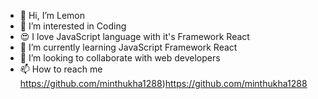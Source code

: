 - 👋 Hi, I’m Lemon
- 👀 I’m interested in Coding
- 😍 I love JavaScript language with it's Framework React
- 🌱 I’m currently learning JavaScript Framework React
- 💞️ I’m looking to collaborate with web developers
- 📫 How to reach me https://github.com/minthukha1288)https://github.com/minthukha1288
